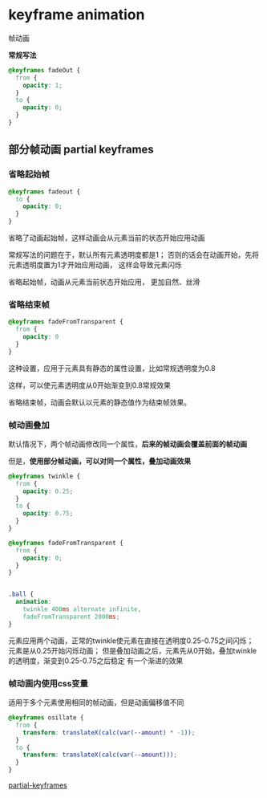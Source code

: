 # keyframe animation

帧动画

**常规写法**

```css
@keyframes fadeOut {
  from {
    opacity: 1;
  }
  to {
    opacity: 0;
  }
}
```

## **部分帧动画** partial keyframes

### 省略起始帧

```css
@keyframes fadeout {
  to {
    opacity: 0;
  }
}
```

省略了动画起始帧，这样动画会从元素当前的状态开始应用动画

常规写法的问题在于，默认所有元素透明度都是1； 
否则的话会在动画开始，先将元素透明度置为1才开始应用动画，
这样会导致元素闪烁


省略起始帧，动画从元素当前状态开始应用， 更加自然、丝滑


### 省略结束帧

```css
@keyframes fadeFromTransparent {
  from {
    opacity: 0
  }
}
```
这种设置，应用于元素具有静态的属性设置，比如常规透明度为0.8

这样，可以使元素透明度从0开始渐变到0.8常规效果

省略结束帧，动画会默认以元素的静态值作为结束帧效果。


### 帧动画叠加

默认情况下，两个帧动画修改同一个属性，**后来的帧动画会覆盖前面的帧动画**

但是，**使用部分帧动画，可以对同一个属性，叠加动画效果**

```css
@keyframes twinkle {
  from {
    opacity: 0.25;
  }
  to {
    opacity: 0.75;
  }
}

@keyframes fadeFromTransparent {
  from {
    opacity: 0;
  }
}


.ball {
  animation: 
    twinkle 400ms alternate infinite, 
    fadeFromTransparent 2000ms;
}
```

元素应用两个动画，正常的twinkle使元素在直接在透明度0.25-0.75之间闪烁；
元素是从0.25开始闪烁动画；
但是叠加动画之后，元素先从0开始，叠加twinkle的透明度，渐变到0.25-0.75之后稳定
有一个渐进的效果



### 帧动画内使用css变量

适用于多个元素使用相同的帧动画，但是动画偏移值不同

```css
@keyframes osillate {
  from {
    transform: translateX(calc(var(--amount) * -1));
  }
  to {
    transform: translateX(calc(var(--amount)));
  }
}
```




[partial-keyframes](https://www.joshwcomeau.com/animation/partial-keyframes/)